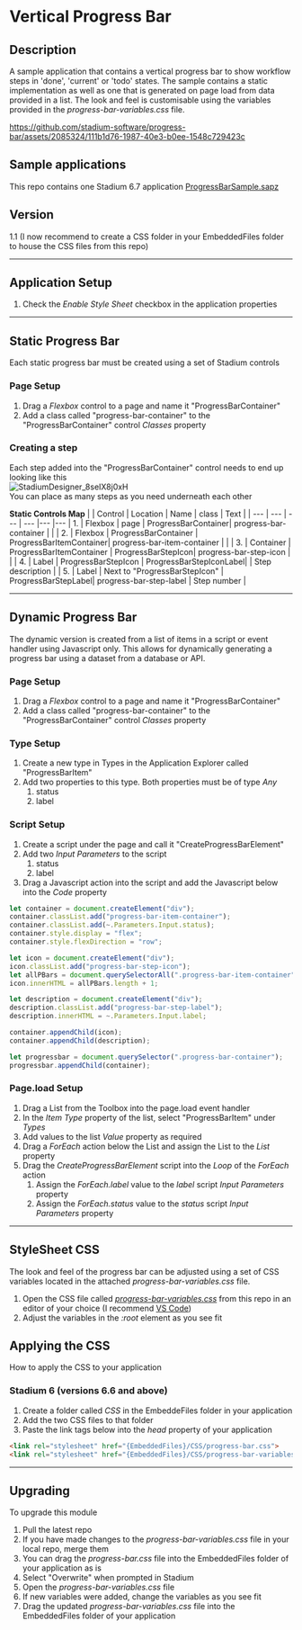 # Vertical Progress Bar

## Description
A sample application that contains a vertical progress bar to show workflow steps in 'done', 'current' or 'todo' states. The sample contains a static implementation as well as one that is generated on page load from data provided in a list. The look and feel is customisable using the variables provided in the *progress-bar-variables.css* file. 

https://github.com/stadium-software/progress-bar/assets/2085324/111b1d76-1987-40e3-b0ee-1548c729423c

## Sample applications
This repo contains one Stadium 6.7 application
[ProgressBarSample.sapz](Stadium6/ProgressBarSample.sapz?raw=true)

## Version
1.1 (I now recommend to create a CSS folder in your EmbeddedFiles folder to house the CSS files from this repo)

<hr>

## Application Setup
1. Check the *Enable Style Sheet* checkbox in the application properties

<hr>

## Static Progress Bar
Each static progress bar must be created using a set of Stadium controls

### Page Setup
1. Drag a *Flexbox* control to a page and name it "ProgressBarContainer"
2. Add a class called "progress-bar-container" to the "ProgressBarContainer" control *Classes* property 

### Creating a step
Each step added into the "ProgressBarContainer" control needs to end up looking like this<br>
![StadiumDesigner_8seIX8j0xH](https://github.com/stadium-software/progress-bar/assets/2085324/d73af593-e096-4eb0-b2ea-9cec0ba84a12)
<br>You can place as many steps as you need underneath each other

<strong>Static Controls Map</strong>
| | Control | Location | Name | class | Text |
| --- | --- | --- | --- |--- |---
| 1. | Flexbox | page | ProgressBarContainer| progress-bar-container | |
| 2. | Flexbox | ProgressBarContainer | ProgressBarItemContainer| progress-bar-item-container | |
| 3. | Container | ProgressBarItemContainer | ProgressBarStepIcon| progress-bar-step-icon | |
| 4. | Label | ProgressBarStepIcon | ProgressBarStepIconLabel|  | Step description |
| 5. | Label | Next to "ProgressBarStepIcon" | ProgressBarStepLabel| progress-bar-step-label | Step number |

<hr>

## Dynamic Progress Bar
The dynamic version is created from a list of items in a script or event handler using Javascript only. This allows for dynamically generating a progress bar using a dataset from a database or API. 

### Page Setup
1. Drag a *Flexbox* control to a page and name it "ProgressBarContainer"
2. Add a class called "progress-bar-container" to the "ProgressBarContainer" control *Classes* property 

### Type Setup
1. Create a new type in Types in the Application Explorer called "ProgressBarItem"
2. Add two properties to this type. Both properties must be of type *Any*
   1. status
   2. label

### Script Setup
1. Create a script under the page and call it "CreateProgressBarElement"
2. Add two *Input Parameters* to the script
   1. status
   2. label
3. Drag a Javascript action into the script and add the Javascript below into the *Code* property
```javascript
let container = document.createElement("div");
container.classList.add("progress-bar-item-container");
container.classList.add(~.Parameters.Input.status);
container.style.display = "flex";
container.style.flexDirection = "row";

let icon = document.createElement("div");
icon.classList.add("progress-bar-step-icon");
let allPBars = document.querySelectorAll(".progress-bar-item-container");
icon.innerHTML = allPBars.length + 1;

let description = document.createElement("div");
description.classList.add("progress-bar-step-label");
description.innerHTML = ~.Parameters.Input.label;

container.appendChild(icon);
container.appendChild(description);

let progressbar = document.querySelector(".progress-bar-container");
progressbar.appendChild(container);
```

### Page.load Setup
1. Drag a List from the Toolbox into the page.load event handler
2. In the *Item Type* property of the list, select "ProgressBarItem" under *Types*
3. Add values to the list *Value* property as required
4. Drag a *ForEach* action below the List and assign the List to the *List* property
5. Drag the *CreateProgressBarElement* script into the *Loop* of the *ForEach* action
    1.  Assign the *ForEach.label* value to the *label* script *Input Parameters* property
    2.  Assign the *ForEach.status* value to the *status* script *Input Parameters* property

<hr>

## StyleSheet CSS
The look and feel of the progress bar can be adjusted using a set of CSS variables located in the attached *progress-bar-variables.css* file. 

1. Open the CSS file called [*progress-bar-variables.css*](progress-bar-variables.css) from this repo in an editor of your choice (I recommend [VS Code](https://code.visualstudio.com/))
2. Adjust the variables in the *:root* element as you see fit

## Applying the CSS
How to apply the CSS to your application

### Stadium 6 (versions 6.6 and above)
1. Create a folder called *CSS* in the EmbeddeFiles folder in your application 
2. Add the two CSS files to that folder
3. Paste the link tags below into the *head* property of your application
```html
<link rel="stylesheet" href="{EmbeddedFiles}/CSS/progress-bar.css">
<link rel="stylesheet" href="{EmbeddedFiles}/CSS/progress-bar-variables.css">
``` 

<hr>

## Upgrading
To upgrade this module
1. Pull the latest repo
2. If you have made changes to the *progress-bar-variables.css* file in your local repo, merge them
3. You can drag the *progress-bar.css* file into the EmbeddedFiles folder of your application as is
4. Select "Overwrite" when prompted in Stadium
5. Open the *progress-bar-variables.css* file 
6. If new variables were added, change the variables as you see fit 
7. Drag the updated *progress-bar-variables.css* file into the EmbeddedFiles folder of your application
